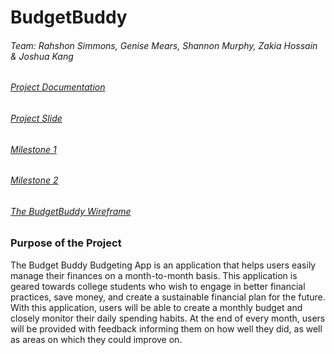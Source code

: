 # BudgetBuddy
###### Team: Rahshon Simmons, Genise Mears, Shannon Murphy, Zakia Hossain & Joshua Kang
###### [Project Documentation](https://docs.google.com/document/d/1uCfU3KPZFr7Mj-YmcQGPB9wn7mfWmRIihF06RDBsdCo/edit?usp=sharing)
###### [Project Slide](https://docs.google.com/presentation/d/1qd7Dm4t2tSdm26-U_xnYeEnNQjT0Rz2RAh6B8EMwJVs/edit?usp=sharing)

###### [Milestone 1](https://docs.google.com/presentation/d/1T3AGkr8_lHRkbtX5hSmW3BCuuh_5BaDUBUmopxYbCF8/edit?usp=sharing)
###### [Milestone 2](https://docs.google.com/presentation/d/1mUx7POBUqSoz8an-e7AMwhhiXEvJ9mmh-CkUCJeXpFw/edit?usp=sharing)

###### [The BudgetBuddy Wireframe](https://balsamiq.cloud/suwk74t/p7sfvtx/r2278?f=N4IgUiBcAMA0IDkpxAYWfAMhkAhHAsjgFo4DSUA2gLoC%2BQA%3D)


### Purpose of the Project
The Budget Buddy Budgeting App is an application that helps users easily manage their finances on a month-to-month basis. This application is geared towards college students who wish to engage in better financial practices, save money, and create a sustainable financial plan for the future. With this application, users will be able to create a monthly budget and closely monitor their daily spending habits. At the end of every month, users will be provided with feedback informing them on how well they did, as well as areas on which they could improve on. 




